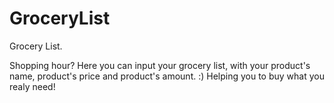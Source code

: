 # GroceryList

Grocery List.

Shopping hour?
Here you can input your grocery list, with your product's name, product's price and product's amount. :)
Helping you to buy what you realy need!
